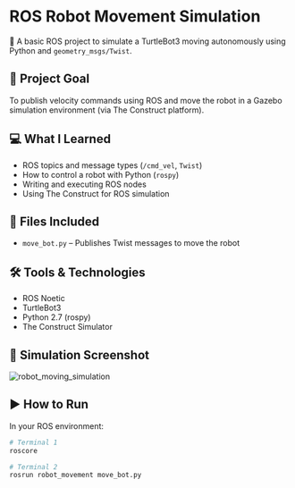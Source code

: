 # ROS Robot Movement Simulation

🐢 A basic ROS project to simulate a TurtleBot3 moving autonomously using Python and `geometry_msgs/Twist`.

## 🎯 Project Goal
To publish velocity commands using ROS and move the robot in a Gazebo simulation environment (via The Construct platform).

## 💻 What I Learned
- ROS topics and message types (`/cmd_vel`, `Twist`)
- How to control a robot with Python (`rospy`)
- Writing and executing ROS nodes
- Using The Construct for ROS simulation

## 📁 Files Included
- `move_bot.py` – Publishes Twist messages to move the robot

## 🛠 Tools & Technologies
- ROS Noetic
- TurtleBot3
- Python 2.7 (rospy)
- The Construct Simulator

## 📸 Simulation Screenshot

![robot_moving_simulation](https://github.com/user-attachments/assets/e96c1987-cbbf-403a-b8e5-dea3fbf8aa6d)

## ▶️ How to Run
In your ROS environment:

```bash
# Terminal 1
roscore

# Terminal 2
rosrun robot_movement move_bot.py




